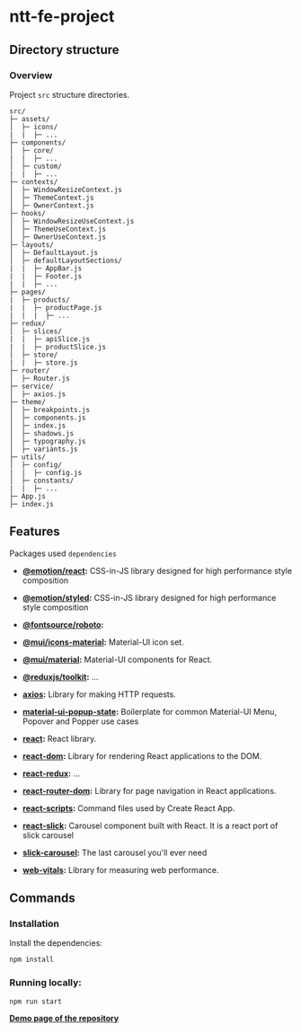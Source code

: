 # ntt-fe-project

## Directory structure

### Overview

Project `src` structure directories.

```
src/
├─ assets/
│  ├─ icons/
|  |  ├─ ...
├─ components/
│  ├─ core/
|  |  ├─ ...
│  ├─ custom/
|  |  ├─ ...
├─ contexts/
│  ├─ WindowResizeContext.js
│  ├─ ThemeContext.js
│  ├─ OwnerContext.js
├─ hooks/
│  ├─ WindowResizeUseContext.js
│  ├─ ThemeUseContext.js
│  ├─ OwnerUseContext.js
├─ layouts/
│  ├─ DefaultLayout.js
│  ├─ defaultLayoutSections/
|  |  ├─ AppBar.js
|  |  ├─ Footer.js
|  |  ├─ ...
├─ pages/
|  ├─ products/
|  |  ├─ productPage.js
|  |  |  ├─ ...
├─ redux/
│  ├─ slices/
|  |  ├─ apiSlice.js
|  |  ├─ productSlice.js
│  ├─ store/
|  |  ├─ store.js
├─ router/
│  ├─ Router.js
├─ service/
│  ├─ axios.js
├─ theme/
│  ├─ breakpoints.js
│  ├─ components.js
│  ├─ index.js
│  ├─ shadows.js
│  ├─ typography.js
│  ├─ variants.js
├─ utils/
│  ├─ config/
|  |  ├─ config.js
│  ├─ constants/
|  |  ├─ ...
├─ App.js
├─ index.js
```

## Features

Packages used `dependencies`

- **[@emotion/react](https://www.npmjs.com/package/@emotion/react):** CSS-in-JS library designed for high performance style composition


- **[@emotion/styled](https://www.npmjs.com/package/@emotion/styled):** CSS-in-JS library designed for high performance style composition


- **[@fontsource/roboto](https://www.npmjs.com/package/@fontsource/roboto):**


- **[@mui/icons-material](https://www.npmjs.com/package/@mui/icons-material):** Material-UI icon set.


- **[@mui/material](https://www.npmjs.com/package/@mui/material):** Material-UI components for React.


- **[@reduxjs/toolkit](https://www.npmjs.com/package/@reduxjs/toolkit/v/1.9.7?activeTab=versions):** ...


- **[axios](https://www.npmjs.com/package/axios):** Library for making HTTP requests.


- **[material-ui-popup-state](https://www.npmjs.com/package/material-ui-popup-state):** Boilerplate for common Material-UI Menu, Popover and Popper use cases


- **[react](https://www.npmjs.com/package/react):** React library.


- **[react-dom](https://www.npmjs.com/package/react-dom):** Library for rendering React applications to the DOM.


- **[react-redux](https://www.npmjs.com/package/react-redux/v/8.1.3):** ...


- **[react-router-dom](https://www.npmjs.com/package/react-router-dom):** Library for page navigation in React applications.


- **[react-scripts](https://www.npmjs.com/package/react-scripts):** Command files used by Create React App.


- **[react-slick](https://www.npmjs.com/package/react-slick):** Carousel component built with React. It is a react port of slick carousel


- **[slick-carousel](https://www.npmjs.com/package/slick-carousel):** The last carousel you'll ever need


- **[web-vitals](https://www.npmjs.com/package/web-vitals):** Library for measuring web performance.

## Commands
### Installation

Install the dependencies:

```bash
npm install
```

### Running locally:

```bash
npm run start
```
**[Demo page of the repository](https://ntt-data-frontend-case-study.vercel.app/products)**